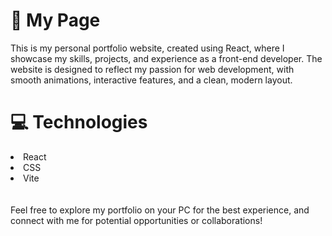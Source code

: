 <h1>🥰 My Page</h1>
This is my personal portfolio website, created using React, where I showcase my skills, projects, and experience as a front-end developer. The website is designed to reflect my passion for web development, with smooth animations, interactive features, and a clean, modern layout.

<h1>💻 Technologies</h1>
<li>React</li>
<li>CSS</li>
<li>Vite</li>
<br> <br>
Feel free to explore my portfolio on your PC for the best experience, and connect with me for potential opportunities or collaborations!


